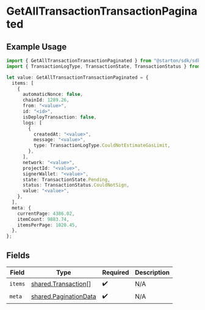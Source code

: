 # GetAllTransactionTransactionPaginated

## Example Usage

```typescript
import { GetAllTransactionTransactionPaginated } from "@starton/sdk/sdk/models/operations";
import { TransactionLogType, TransactionState, TransactionStatus } from "@starton/sdk/sdk/models/shared";

let value: GetAllTransactionTransactionPaginated = {
  items: [
    {
      automaticNonce: false,
      chainId: 1289.26,
      from: "<value>",
      id: "<id>",
      isDeployTransaction: false,
      logs: [
        {
          createdAt: "<value>",
          message: "<value>",
          type: TransactionLogType.CouldNotEstimateGasLimit,
        },
      ],
      network: "<value>",
      projectId: "<value>",
      signerWallet: "<value>",
      state: TransactionState.Pending,
      status: TransactionStatus.CouldNotSign,
      value: "<value>",
    },
  ],
  meta: {
    currentPage: 4386.02,
    itemCount: 9883.74,
    itemsPerPage: 1020.45,
  },
};
```

## Fields

| Field                                                                 | Type                                                                  | Required                                                              | Description                                                           |
| --------------------------------------------------------------------- | --------------------------------------------------------------------- | --------------------------------------------------------------------- | --------------------------------------------------------------------- |
| `items`                                                               | [shared.Transaction](../../../sdk/models/shared/transaction.md)[]     | :heavy_check_mark:                                                    | N/A                                                                   |
| `meta`                                                                | [shared.PaginationData](../../../sdk/models/shared/paginationdata.md) | :heavy_check_mark:                                                    | N/A                                                                   |